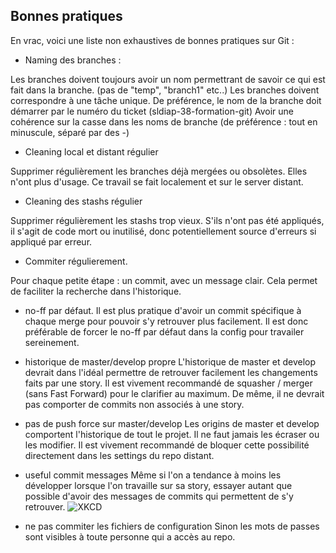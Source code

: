 ## Bonnes pratiques 

En vrac, voici une liste non exhaustives de bonnes pratiques sur Git : 

- Naming des branches : 

Les branches doivent toujours avoir un nom permettrant de savoir ce qui est fait dans la branche. (pas de "temp", "branch1" etc..)
Les branches doivent correspondre à une tâche unique. 
De préférence, le nom de la branche doit démarrer par le numéro du ticket (sldiap-38-formation-git)
Avoir une cohérence sur la casse dans les noms de branche (de préférence : tout en minuscule, séparé par des -)

- Cleaning local et distant régulier

Supprimer régulièrement les branches déjà mergées ou obsolètes. Elles n'ont plus d'usage. Ce travail se fait localement et sur le server distant. 

- Cleaning des stashs régulier

Supprimer régulièrement les stashs trop vieux. S'ils n'ont pas été appliqués, il s'agit de code mort ou inutilisé, donc potentiellement source d'erreurs si appliqué par erreur. 

- Commiter régulierement. 

Pour chaque petite étape : un commit, avec un message clair. Cela permet de faciliter la recherche dans l'historique. 

- no-ff par défaut. 
Il est plus pratique d'avoir un commit spécifique à chaque merge pour pouvoir s'y retrouver plus facilement. Il est donc préférable de forcer le no-ff par défaut dans la config pour travailer sereinement. 

- historique de master/develop propre
L'historique de master et develop devrait dans l'idéal permettre de retrouver facilement les changements faits par une story. 
Il est vivement recommandé de squasher / merger (sans Fast Forward) pour le clarifier au maximum. 
De même, il ne devrait pas comporter de commits non associés à une story.

- pas de push force sur master/develop
Les origins de master et develop comportent l'historique de tout le projet. Il ne faut jamais les écraser ou les modifier. 
Il est vivement recommandé de bloquer cette possibilité directement dans les settings du repo distant. 

- useful commit messages
Même si l'on a tendance à moins les développer lorsque l'on travaille sur sa story, essayer autant que possible d'avoir des messages de commits qui permettent de s'y retrouver.
![XKCD](https://imgs.xkcd.com/comics/git_commit.png)

- ne pas commiter les fichiers de configuration
Sinon les mots de passes sont visibles à toute personne qui a accès au repo. 